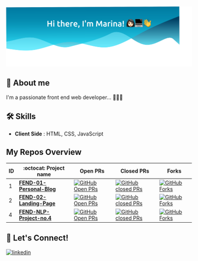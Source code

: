 
![Galaxy header](marina.svg?raw=true "Welcome to Marina's GitHub")


## 🚀 About me 
I'm a passionate front end web developer... 👩🏻‍💻


## 🛠  Skills

- **Client Side** : HTML, CSS, JavaScript


## My Repos Overview


  
| ID |  :octocat: Project name | Open PRs | Closed PRs |Forks | 
| :--- | --- |  --- | --- | --- | 
| 1 | [**FEND-01-Personal-Blog**](https://github.com/marinakhamis/FEND-01-Personal-Blog-Website) | [![GitHub Open PRs](https://img.shields.io/github/issues-pr-raw/marinakhamis/FEND-01-Personal-Blog-Website?&logo=github)](https://github.com/marinakhamis/FEND-01-Personal-Blog-Website/pulls)   | [![GitHub closed PRs](https://img.shields.io/github/issues-pr-closed-raw/marinakhamis/FEND-01-Personal-Blog-Website?logo=github)](https://github.com/marinakhamis/FEND-01-Personal-Blog-Website/pulls?q=is%3Apr+is%3Aclosed) | [![GitHub Forks](https://img.shields.io/github/forks/marinakhamis/FEND-01-Personal-Blog-Website?style=social)](https://github.com/marinakhamis/FEND-01-Personal-Blog-Website/network/members) | 
| 2 | [**FEND-02-Landing-Page**](https://github.com/marinakhamis/FEND-02-Landing-Page)  | [![GitHub Open PRs](https://img.shields.io/github/issues-pr-raw/marinakhamis/FEND-02-Landing-Page?&logo=github)](https://github.com/marinakhamis/FEND-02-Landing-Page/pulls)  | [![GitHub closed PRs](https://img.shields.io/github/issues-pr-closed-raw/marinakhamis/FEND-02-Landing-Page?logo=github)](https://github.com/marinakhamis/FEND-02-Landing-Page/pulls?q=is%3Apr+is%3Aclosed) | [![GitHub Forks](https://img.shields.io/github/forks/marinakhamis/FEND-02-Landing-Page?style=social)](https://github.com/marinakhamis/FEND-02-Landing-Page/network/members)  | 
| 4 | [**FEND-NLP-Project-no.4**](https://github.com/marinakhamis/NLP-Project-no.4) | [![GitHub Open PRs](https://img.shields.io/github/issues-pr-raw/marinakhamis/NLP-Project-no.4?&logo=github)](https://github.com/marinakhamis/NLP-Project-no.4/pulls) | [![GitHub closed PRs](https://img.shields.io/github/issues-pr-closed-raw/marinakhamis/NLP-Project-no.4?logo=github)](https://github.com/marinakhamis/NLP-Project-no.4/pulls?q=is%3Apr+is%3Aclosed) | [![GitHub Forks](https://img.shields.io/github/forks/marinakhamis/NLP-Project-no.4?style=social)](https://github.com/marinakhamis/NLP-Project-no.4/network/members)  | 




  
## 🔗 Let's Connect!

[![linkedin](https://img.shields.io/badge/linkedin-0A66C2?style=for-the-badge&logo=linkedin&logoColor=white)](https://www.linkedin.com/in/marina-khamis-140941165/)



